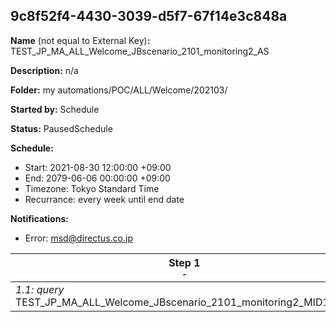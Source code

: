 ## 9c8f52f4-4430-3039-d5f7-67f14e3c848a

**Name** (not equal to External Key)**:** TEST_JP_MA_ALL_Welcome_JBscenario_2101_monitoring2_AS

**Description:** n/a

**Folder:** my automations/POC/ALL/Welcome/202103/

**Started by:** Schedule

**Status:** PausedSchedule

**Schedule:**

* Start: 2021-08-30 12:00:00 +09:00
* End: 2079-06-06 00:00:00 +09:00
* Timezone: Tokyo Standard Time
* Recurrance: every week until end date

**Notifications:**

* Error: msd@directus.co.jp

| Step 1<br>_<small>-</small>_ | Step 2<br>_<small>-</small>_ | Step 3<br>_<small>-</small>_ |
| --- | --- | --- |
| _1.1: query_<br>TEST_JP_MA_ALL_Welcome_JBscenario_2101_monitoring2_MID1_SQL | _2.1: query_<br>TEST_JP_MA_ALL_Welcome_JBscenario_2101_monitoring2_MID2_SQL | _3.1: query_<br>TEST_JP_MA_ALL_Welcome_JBscenario_2101_monitoring2_SQL |
